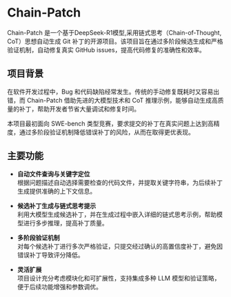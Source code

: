 # Chain-Patch

Chain-Patch 是一个基于DeepSeek-R1模型,采用链式思考（Chain-of-Thought, CoT）思想自动生成 Git 补丁的开源项目。该项目旨在通过多阶段候选生成和严格验证机制，自动修复真实 GitHub issues，提高代码修复的准确性和效率。

## 项目背景

在软件开发过程中，Bug 和代码缺陷经常发生。传统的手动修复既耗时又容易出错，而 Chain-Patch 借助先进的大模型技术和 CoT 推理示例，能够自动生成高质量的补丁，帮助开发者节省大量调试和修复时间。

本项目最初面向 SWE-bench 类型竞赛，要求提交的补丁在真实问题上达到高精度，通过多阶段验证机制降低错误补丁的风险，从而在取得更优表现。

## 主要功能

- **自动文件查询与关键字定位**  
  根据问题描述自动选择需要检查的代码文件，并提取关键字符串，为后续补丁生成提供准确的上下文信息。

- **候选补丁生成与链式思考提示**  
  利用大模型生成候选补丁，并在生成过程中嵌入详细的链式思考示例，帮助模型进行多步推理，提高补丁质量。

- **多阶段验证机制**  
  对每个候选补丁进行多次严格验证，只提交经过确认的高置信度补丁，避免因错误补丁导致评分降低。

- **灵活扩展**  
  项目设计充分考虑模块化和可扩展性，支持集成多种 LLM 模型和验证策略，便于后续功能增强和参数调优。
